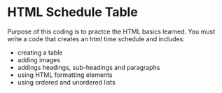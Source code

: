 # HTML Schedule Table

Purpose of this coding is to practce the HTML basics learned.
You must write a code that creates an html time schedule and includes:
- creating a table
- adding images
- addings headings, sub-headings and paragraphs
- using HTML formatting elements
- using ordered and unordered lists
